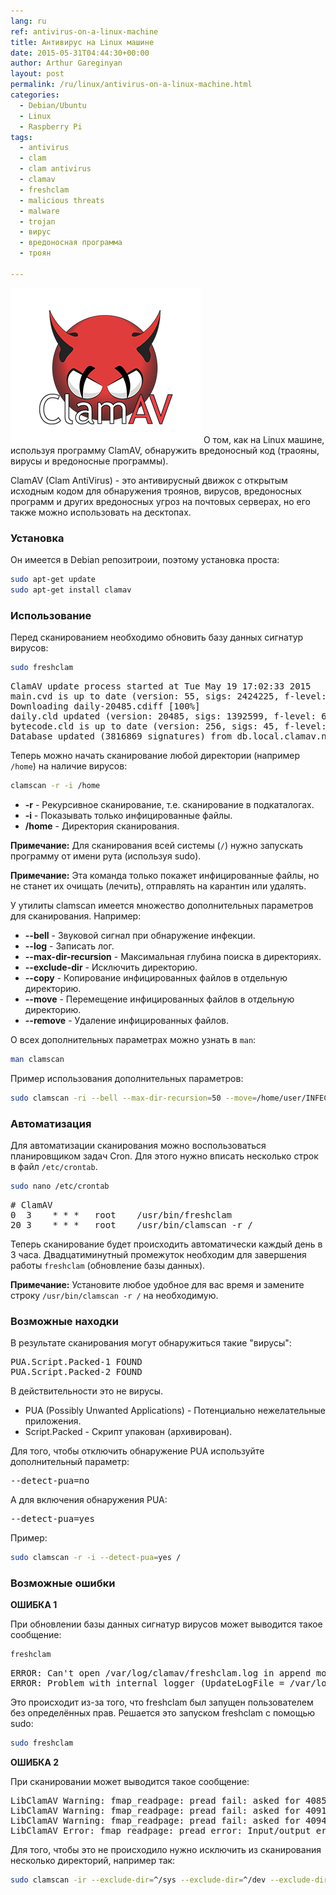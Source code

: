 ```yaml
---
lang: ru
ref: antivirus-on-a-linux-machine
title: Антивирус на Linux машине
date: 2015-05-31T04:44:30+00:00
author: Arthur Gareginyan
layout: post
permalink: /ru/linux/antivirus-on-a-linux-machine.html
categories:
  - Debian/Ubuntu
  - Linux
  - Raspberry Pi
tags:
  - antivirus
  - clam
  - clam antivirus
  - clamav
  - freshclam
  - malicious threats
  - malware
  - trojan
  - вирус
  - вредоносная программа
  - троян

---
```


![thumb](/images/thumbnail/clamav-trademark.png)
О том, как на Linux машине, используя программу ClamAV, обнаружить вредоносный код (трaояны, вирусы и вредоносные программы).
 

ClamAV (Clam AntiVirus) - это антивирусный движок c открытым исходным кодом для обнаружения троянов, вирусов, вредоносных программ и других вредоносных угроз на почтовых серверах, но его также можно использовать на десктопах.


### Установка

Он имеется в Debian репозитроии, поэтому установка проста:

```sh
sudo apt-get update
sudo apt-get install clamav
```


### Использование

Перед сканированием необходимо обновить базу данных сигнатур вирусов:

```sh
sudo freshclam
```

<pre>
ClamAV update process started at Tue May 19 17:02:33 2015
main.cvd is up to date (version: 55, sigs: 2424225, f-level: 60, builder: neo)
Downloading daily-20485.cdiff [100%]
daily.cld updated (version: 20485, sigs: 1392599, f-level: 63, builder: neo)
bytecode.cld is up to date (version: 256, sigs: 45, f-level: 63, builder: dgoddard)
Database updated (3816869 signatures) from db.local.clamav.net (IP: 198.148.78.4)
</pre>

Теперь можно начать сканирование любой директории (например `/home`) на наличие вирусов:

```sh
clamscan -r -i /home
```

* **-r** - Рекурсивное сканирование, т.е. сканирование в подкаталогах.
* **-i** - Показывать только инфицированные файлы.
* **/home** - Директория сканирования.

**Примечание:** Для сканирования всей системы (` / `) нужно запускать программу от имени рута (используя sudo).

**Примечание:** Эта команда только покажет инфицированные файлы, но не станет их очищать (лечить), отправлять на карантин или удалять.

У утилиты clamscan имеется множество дополнительных параметров для сканирования. Например:

* **--bell** - Звуковой сигнал при обнаружение инфекции.
* **--log** - Записать лог.
* **--max-dir-recursion** - Максимальная глубина поиска в директориях.
* **--exclude-dir** - Исключить директорию.
* **--copy** - Копирование инфицированных файлов в отдельную директорию.
* **--move** - Перемещение инфицированных файлов в отдельную директорию.
* **--remove** - Удаление инфицированных файлов.

О всех дополнительных параметрах можно узнать в `man`:

```sh
man clamscan
```

Пример использования дополнительных параметров:

```sh
sudo clamscan -ri --bell --max-dir-recursion=50 --move=/home/user/INFECTED/ --log=/var/log/clamav/clamav.log --exclude-dir=/mnt/storage/ /
```


### Автоматизация

Для автоматизации сканирования можно воспользоваться планировщиком задач Cron. Для этого нужно вписать несколько строк в файл `/etc/crontab`.

```sh
sudo nano /etc/crontab
```

<pre>
# ClamAV
0  3    * * *   root    /usr/bin/freshclam
20 3    * * *   root    /usr/bin/clamscan -r /
</pre>

Теперь сканирование будет происходить автоматически каждый день в 3 часа. Двадцатиминутный промежуток необходим для завершения работы `freshclam` (обновление базы данных).

**Примечание:** Установите любое удобное для вас время и замените строку `/usr/bin/clamscan -r /` на необходимую.


### Возможные находки

В результате сканирования могут обнаружиться такие "вирусы":

<pre>
PUA.Script.Packed-1 FOUND
PUA.Script.Packed-2 FOUND
</pre>

В действительности это не вирусы.

* PUA (Possibly Unwanted Applications) - Потенциально нежелательные приложения.
* Script.Packed - Скрипт упакован (архивирован).

Для того, чтобы отключить обнаружение PUA используйте дополнительный параметр:

<pre>
--detect-pua=no
</pre>

А для включения обнаружения PUA:

<pre>
--detect-pua=yes
</pre>

Пример:

```sh
sudo clamscan -r -i --detect-pua=yes / 
```


### Возможные ошибки

**ОШИБКА 1**

При обновлении базы данных сигнатур вирусов может выводится такое сообщение:

```sh
freshclam
```

<pre>
ERROR: Can't open /var/log/clamav/freshclam.log in append mode (check permissions!).
ERROR: Problem with internal logger (UpdateLogFile = /var/log/clamav/freshclam.log).
</pre>

Это происходит из-за того, что freshclam был запущен пользователем без определённых прав. Решается это запуском freshclam с помощью sudo:

```sh
sudo freshclam
```

**ОШИБКА 2**

При сканировании может выводится такое сообщение:

<pre>
LibClamAV Warning: fmap_readpage: pread fail: asked for 4085 bytes @ offset 11, got 0
LibClamAV Warning: fmap_readpage: pread fail: asked for 4091 bytes @ offset 5, got 0
LibClamAV Warning: fmap_readpage: pread fail: asked for 4094 bytes @ offset 2, got 0
LibClamAV Error: fmap_readpage: pread error: Input/output error
</pre>

Для того, чтобы это не происходило нужно исключить из сканирования несколько директорий, например так: 

```sh
sudo clamscan -ir --exclude-dir=^/sys --exclude-dir=^/dev --exclude-dir=^/proc /
```

